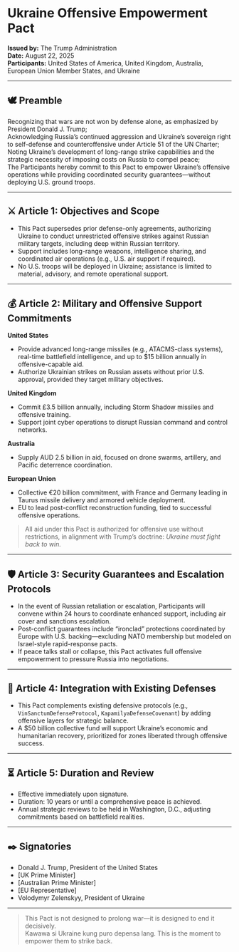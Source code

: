 # Ukraine Offensive Empowerment Pact  
**Issued by:** The Trump Administration  
**Date:** August 22, 2025  
**Participants:** United States of America, United Kingdom, Australia, European Union Member States, and Ukraine  

---

## 🕊️ Preamble  
Recognizing that wars are not won by defense alone, as emphasized by President Donald J. Trump;  
Acknowledging Russia’s continued aggression and Ukraine’s sovereign right to self-defense and counteroffensive under Article 51 of the UN Charter;  
Noting Ukraine’s development of long-range strike capabilities and the strategic necessity of imposing costs on Russia to compel peace;  
The Participants hereby commit to this Pact to empower Ukraine’s offensive operations while providing coordinated security guarantees—without deploying U.S. ground troops.

---

## ⚔️ Article 1: Objectives and Scope  
- This Pact supersedes prior defense-only agreements, authorizing Ukraine to conduct unrestricted offensive strikes against Russian military targets, including deep within Russian territory.  
- Support includes long-range weapons, intelligence sharing, and coordinated air operations (e.g., U.S. air support if required).  
- No U.S. troops will be deployed in Ukraine; assistance is limited to material, advisory, and remote operational support.

---

## 💰 Article 2: Military and Offensive Support Commitments  

**United States**  
- Provide advanced long-range missiles (e.g., ATACMS-class systems), real-time battlefield intelligence, and up to $15 billion annually in offensive-capable aid.  
- Authorize Ukrainian strikes on Russian assets without prior U.S. approval, provided they target military objectives.

**United Kingdom**  
- Commit £3.5 billion annually, including Storm Shadow missiles and offensive training.  
- Support joint cyber operations to disrupt Russian command and control networks.

**Australia**  
- Supply AUD 2.5 billion in aid, focused on drone swarms, artillery, and Pacific deterrence coordination.

**European Union**  
- Collective €20 billion commitment, with France and Germany leading in Taurus missile delivery and armored vehicle deployment.  
- EU to lead post-conflict reconstruction funding, tied to successful offensive operations.

> All aid under this Pact is authorized for offensive use without restrictions, in alignment with Trump’s doctrine: *Ukraine must fight back to win.*

---

## 🛡️ Article 3: Security Guarantees and Escalation Protocols  
- In the event of Russian retaliation or escalation, Participants will convene within 24 hours to coordinate enhanced support, including air cover and sanctions escalation.  
- Post-conflict guarantees include “ironclad” protections coordinated by Europe with U.S. backing—excluding NATO membership but modeled on Israel-style rapid-response pacts.  
- If peace talks stall or collapse, this Pact activates full offensive empowerment to pressure Russia into negotiations.

---

## 🧩 Article 4: Integration with Existing Defenses  
- This Pact complements existing defensive protocols (e.g., `VinSanctumDefenseProtocol`, `KapamilyaDefenseCovenant`) by adding offensive layers for strategic balance.  
- A $50 billion collective fund will support Ukraine’s economic and humanitarian recovery, prioritized for zones liberated through offensive success.

---

## ⏳ Article 5: Duration and Review  
- Effective immediately upon signature.  
- Duration: 10 years or until a comprehensive peace is achieved.  
- Annual strategic reviews to be held in Washington, D.C., adjusting commitments based on battlefield realities.

---

## ✒️ Signatories  
- Donald J. Trump, President of the United States  
- [UK Prime Minister]  
- [Australian Prime Minister]  
- [EU Representative]  
- Volodymyr Zelenskyy, President of Ukraine  

---

> This Pact is not designed to prolong war—it is designed to end it decisively.  
> Kawawa si Ukraine kung puro depensa lang. This is the moment to empower them to strike back.
